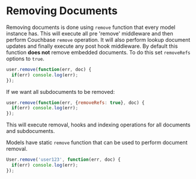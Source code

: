 # Removing Documents <a id="removing"></a>

Removing documents is done using `remove` function that every model instance has. This will execute all pre
'remove' middleware and then perform Couchbase `remove` operation. It will also perform lookup document updates
and finally execute any post hook middleware. By default this function **does not** remove embedded documents. To do
this set `removeRefs` options to `true`.

```js
user.remove(function(err, doc) {
  if(err) console.log(err);
});
```

If we want all subdocuments to be removed:

```js
user.remove(function(err, {removeRefs: true}, doc) {
  if(err) console.log(err);
});
```

This will execute removal, hooks and indexing operations for all documents and subdocuments.

Models have static `remove` function that can be used to perform document removal. 

```js
User.remove('user123', function(err, doc) {
  if(err) console.log(err);
});
```
